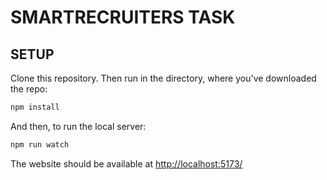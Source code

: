 # SMARTRECRUITERS TASK

## SETUP

Clone this repository. Then run in the directory, where you've downloaded the repo:

```bash
npm install
```

And then, to run the local server:

```bash
npm run watch
```

The website should be available at [http://localhost:5173/](http://localhost:5173/)
